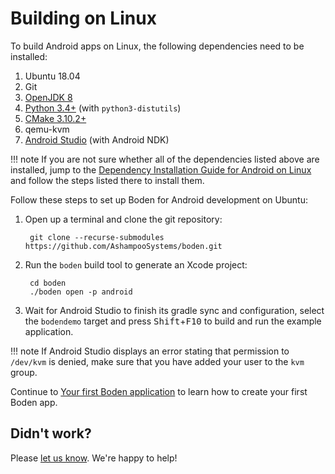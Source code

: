 # Building on Linux

To build Android apps on Linux, the following dependencies need to be installed:

1. Ubuntu 18.04
2. Git
3. [OpenJDK 8](https://openjdk.java.net/)
4. [Python 3.4+](https://www.python.org/downloads/) (with `python3-distutils`)
5. [CMake 3.10.2+](https://cmake.org/download/)
6. qemu-kvm
6. [Android Studio](https://developer.android.com/studio/) (with Android NDK)

!!! note
	If you are not sure whether all of the dependencies listed above are installed, jump to the [Dependency Installation Guide for Android on Linux](../installing_dependencies/linux.md#setting-up-linux-for-android-builds) and follow the steps listed there to install them.

Follow these steps to set up Boden for Android development on Ubuntu:

1. Open up a terminal and clone the git repository:

		git clone --recurse-submodules https://github.com/AshampooSystems/boden.git

2. Run the `boden` build tool to generate an Xcode project:

		cd boden
		./boden open -p android

3. Wait for Android Studio to finish its gradle sync and configuration, select the `bodendemo` target and press <kbd>Shift</kbd>+<kbd>F10</kbd> to build and run the example application.

!!! note 
	If Android Studio displays an error stating that permission to `/dev/kvm` is denied, make sure that you have added your user to the `kvm` group.

Continue to [Your first Boden application](../first_app.md) to learn how to create your first Boden app.

## Didn't work?

Please [let us know](../../../feedback). We're happy to help!
